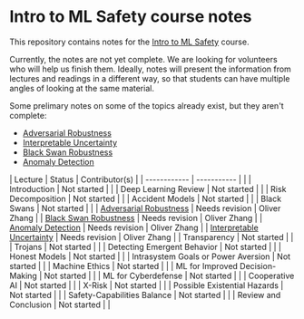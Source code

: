# Intro to ML Safety course notes

This repository contains notes for the [Intro to ML Safety](https://course.mlsafety.org/) course.

Currently, the notes are not yet complete. We are looking for volunteers who will help us finish them. Ideally, notes will present the information from lectures and readings in a different way, so that students can have multiple angles of looking at the same material.

Some prelimary notes on some of the topics already exist, but they aren't complete:
- [Adversarial Robustness](/Adversarial%20Robustness)
- [Interpretable Uncertainty](/Interpretable%20Uncertainty)
- [Black Swan Robustness](/Black%20Swan%20Robustness)
- [Anomaly Detection](/Anomaly%20Detection)

|    Lecture                                                |    Status      | Contributor(s) |
| ------------                                              | -----------    |                |
| Introduction                                              | Not started    |                |
| Deep Learning Review                                      | Not started    |                |
| Risk Decomposition                                        | Not started    |                |
| Accident Models                                           | Not started    |                |
| Black Swans                                               | Not started    |                |
| [Adversarial Robustness](/Adversarial%20Robustness)       | Needs revision | Oliver Zhang   |
| [Black Swan Robustness](/Black%20Swan%20Robustness)       | Needs revision | Oliver Zhang   |
| [Anomaly Detection](/Anomaly%20Detection)                 | Needs revision | Oliver Zhang   |
| [Interpretable Uncertainty](/Interpretable%20Uncertainty) | Needs revision | Oliver Zhang   |
| Transparency                                              | Not started    |                |
| Trojans                                                   | Not started    |                |
| Detecting Emergent Behavior                               | Not started    |                |
| Honest Models                                             | Not started    |                |
| Intrasystem Goals or Power Aversion                       | Not started    |                |
| Machine Ethics                                            | Not started    |                |
| ML for Improved Decision-Making                           | Not started    |                |
| ML for Cyberdefense                                       | Not started    |                |
| Cooperative AI                                            | Not started    |                |
| X-Risk                                                    | Not started    |                |
| Possible Existential Hazards                              | Not started    |                |
| Safety-Capabilities Balance                               | Not started    |                |
| Review and Conclusion                                     | Not started    |                |
